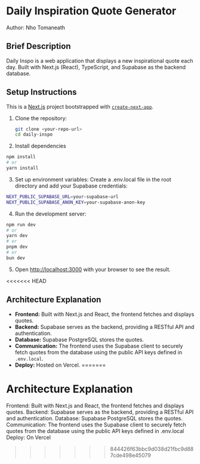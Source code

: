 # Daily Inspiration Quote Generator
Author: Nho Tomaneath

## Brief Description

Daily Inspo is a web application that displays a new inspirational quote each day. Built with Next.js (React), TypeScript, and Supabase as the backend database.

## Setup Instructions

This is a [Next.js](https://nextjs.org) project bootstrapped with [`create-next-app`](https://nextjs.org/docs/app/api-reference/cli/create-next-app).

1. Clone the repository:
   ```sh
   git clone <your-repo-url>
   cd daily-inspo

2. Install dependencies
```bash
npm install
# or
yarn install
```

3. Set up environment variables:
Create a .env.local file in the root directory and add your Supabase credentials:
```bash
NEXT_PUBLIC_SUPABASE_URL=your-supabase-url
NEXT_PUBLIC_SUPABASE_ANON_KEY=your-supabase-anon-key
```
4. Run the development server:
```bash
npm run dev
# or
yarn dev
# or
pnpm dev
# or
bun dev
```
5. Open [http://localhost:3000](http://localhost:3000) with your browser to see the result.

<<<<<<< HEAD
## Architecture Explanation

- **Frontend:** Built with Next.js and React, the frontend fetches and displays quotes.
- **Backend:** Supabase serves as the backend, providing a RESTful API and authentication.
- **Database:** Supabase PostgreSQL stores the quotes.
- **Communication:** The frontend uses the Supabase client to securely fetch quotes from the database using the public API keys defined in `.env.local`.
- **Deploy:** Hosted on Vercel.
=======
# Architecture Explanation
Frontend: Built with Next.js and React, the frontend fetches and displays quotes.
Backend: Supabase serves as the backend, providing a RESTful API and authentication.
Database: Supabase PostgreSQL stores the quotes.
Communication: The frontend uses the Supabase client to securely fetch quotes from the database using the public API keys defined in .env.local
Deploy: On Vercel
>>>>>>> 844426f63bbc9d038d21fbc9d887cde498e45079
